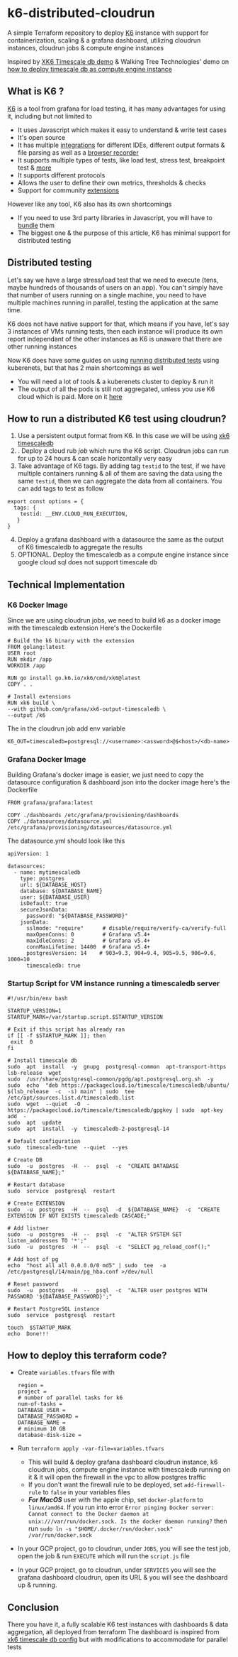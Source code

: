 # k6-distributed-cloudrun

A simple Terraform repository to deploy [K6](https://k6.io/) instance with support for containerization, scaling &amp; a grafana dashboard, utilizing cloudrun instances, cloudrun jobs & compute engine instances

Inspired by [XK6 Timescale db demo](https://github.com/grafana/xk6-output-timescaledb) & Walking Tree Technologies' demo on [how to deploy timescale db as compute engine instance](https://walkingtreetech.medium.com/setting-up-a-timescale-db-on-google-compute-engine-163fd9f79e21)

## What is K6 ?
[K6](https://k6.io/) is a tool from grafana for load testing, it has many advantages for using it, including but not limited to

- It uses Javascript which makes it easy to understand & write test cases
- It's open source
- It has multiple [integrations](https://k6.io/docs/integrations/) for different IDEs, different output formats & file parsing as well as a [browser recorder](https://k6.io/docs/test-authoring/create-tests-from-recordings/using-the-browser-recorder/)
- It supports multiple types of tests, like load test, stress test, breakpoint test & [more](https://k6.io/docs/test-types/load-test-types/)
- It supports different protocols
- Allows the user to define their own metrics, thresholds & checks
- Support for community [extensions](https://k6.io/docs/extensions/get-started/explore/)

However like any tool, K6 also has its own shortcomings

- If you need to use 3rd party libraries in Javascript, you will have to [bundle](https://k6.io/docs/using-k6/modules/#bundling-node-modules) them
- The biggest one & the purpose of this article, K6 has minimal support for distributed testing

## Distributed testing
Let's say we have a large stress/load test that we need to execute (tens, maybe hundreds of thousands of users on an app).
You can't simply have that number of users running on a single machine, you need to have multiple machines running in parallel, testing the application at the same time.

K6 does not have native support for that, which means if you have, let's say 3 instances of VMs running tests, then each instance will produce its own report independant of the other instances as K6 is unaware that there are other running instances

Now K6 does have some guides on using [running distributed tests](https://k6.io/blog/running-distributed-tests-on-k8s/) using kuberenets, but that has 2 main shortcomings as well

- You will need a lot of tools & a kuberenets cluster to deploy & run it
- The output of all the pods is still not aggregated, unless you use K6 cloud which is paid. More on it [here](https://k6.io/blog/running-distributed-tests-on-k8s/#metrics-will-not-be-automatically-aggregated-by-default-1)

## How to run a distributed K6 test using cloudrun?

 1. Use a persistent output format from K6. In this case we will be using [xk6 timescaledb](https://k6.io/docs/results-output/real-time/timescaledb/)
 2. . Deploy a cloud rub *job* which runs the K6 script. Cloudrun jobs can run for up to 24 hours & can scale horizontally very easy
 3. Take advantage of K6 tags. By adding tag `testid` to the test, if we have multiple containers running & all of them are saving the data using the same `testid`, then we can aggregate the data from all containers.
 You can add tags to test as follow
 ```
 export const options = {
   tags: {
     testid: __ENV.CLOUD_RUN_EXECUTION,
    }
 }
 ```
 
  4. Deploy a grafana dashboard with a datasource the same as the output of K6 timescaledb to aggregate the results
  5. OPTIONAL. Deploy the timescaledb as a compute engine instance since google cloud sql does not support timescale db
## Technical Implementation
### K6 Docker Image
Since we are using cloudrun jobs, we need to build k6 as a docker image with the timescaledb extension
Here's the Dockerfile
```
# Build the k6 binary with the extension
FROM golang:latest
USER root
RUN mkdir /app
WORKDIR /app

RUN go install go.k6.io/xk6/cmd/xk6@latest
COPY . .

# Install extensions
RUN xk6 build \
--with github.com/grafana/xk6-output-timescaledb \
--output /k6
```
The in the cloudrun job add env variable 
```
K6_OUT=timescaledb=postgresql://<username>:<assword>@$<host>/<db-name>
```
### Grafana Docker Image
Building Grafana's docker image is easier, we just need to copy the datasource configuration & dashboard json into the docker image
here's the Dockerfile
```
FROM grafana/grafana:latest

COPY ./dashboards /etc/grafana/provisioning/dashboards
COPY ./datasources/datasource.yml /etc/grafana/provisioning/datasources/datasource.yml
```
The datasource.yml should look like this
```
apiVersion: 1

datasources:
  - name: mytimescaledb
    type: postgres
    url: ${DATABASE_HOST}
    database: ${DATABASE_NAME}
    user: ${DATABASE_USER}
    isDefault: true
    secureJsonData:
      password: "${DATABASE_PASSWORD}"
    jsonData:
      sslmode: "require"      # disable/require/verify-ca/verify-full
      maxOpenConns: 0         # Grafana v5.4+
      maxIdleConns: 2         # Grafana v5.4+
      connMaxLifetime: 14400  # Grafana v5.4+
      postgresVersion: 14    # 903=9.3, 904=9.4, 905=9.5, 906=9.6, 1000=10
      timescaledb: true
```
### Startup Script for VM instance running a timescaledb server
```
#!/usr/bin/env bash

STARTUP_VERSION=1
STARTUP_MARK=/var/startup.script.$STARTUP_VERSION

# Exit if this script has already ran
if [[ -f $STARTUP_MARK ]]; then
 exit  0
fi

# Install timescale db
sudo  apt  install  -y  gnupg  postgresql-common  apt-transport-https  lsb-release  wget
sudo  /usr/share/postgresql-common/pgdg/apt.postgresql.org.sh  -y
sudo  echo  "deb https://packagecloud.io/timescale/timescaledb/ubuntu/ $(lsb_release  -c  -s) main" | sudo  tee  /etc/apt/sources.list.d/timescaledb.list
sudo  wget  --quiet  -O  -  https://packagecloud.io/timescale/timescaledb/gpgkey | sudo  apt-key  add  -
sudo  apt  update
sudo  apt  install  -y  timescaledb-2-postgresql-14

# Default configuration
sudo  timescaledb-tune  --quiet  --yes

# Create DB
sudo  -u  postgres  -H  --  psql  -c  "CREATE DATABASE ${DATABASE_NAME};"

# Restart database
sudo  service  postgresql  restart

# Create EXTENSION
sudo  -u  postgres  -H  --  psql  -d  ${DATABASE_NAME}  -c  "CREATE EXTENSION IF NOT EXISTS timescaledb CASCADE;"

# Add listner
sudo  -u  postgres  -H  --  psql  -c  "ALTER SYSTEM SET listen_addresses TO '*';"
sudo  -u  postgres  -H  --  psql  -c  "SELECT pg_reload_conf();"

# Add host of pg
echo  "host all all 0.0.0.0/0 md5" | sudo  tee  -a  /etc/postgresql/14/main/pg_hba.conf >/dev/null

# Reset password
sudo  -u  postgres  -H  --  psql  -c  "ALTER user postgres WITH PASSWORD '${DATABASE_PASSWORD}';"

# Restart PostgreSQL instance
sudo  service  postgresql  restart

touch  $STARTUP_MARK
echo  Done!!!
```

## How to deploy this terraform code?
- Create `variables.tfvars` file with 
	```
	region =  
	project =  
	# number of parallel tasks for k6
	num-of-tasks =  
	DATABASE_USER =  
	DATABASE_PASSWORD =  
	DATABASE_NAME =  
	# minimum 10 GB
	database-disk-size =  
	```
- Run `terraform apply -var-file=variables.tfvars`

	- This will build & deploy grafana dashboard cloudrun instance, k6 cloudrun jobs, compute engine instance with timescaledb running on it & it will open the firewall in the vpc to allow postgres traffic
	- If you don't want the firewall rule to be deployed, set `add-firewall-rule` to `false` in your variables files
	- ***For MacOS*** user with the apple chip, set `docker-platform` to `linux/amd64`. If you run into error `Error pinging Docker server: Cannot connect to the Docker daemon at unix:///var/run/docker.sock. Is the docker daemon running?` then run `sudo ln -s "$HOME/.docker/run/docker.sock" /var/run/docker.sock`

- In your GCP project, go to cloudrun, under `JOBS`, you will see the test job, open the job & run `EXECUTE` which will run the `script.js` file
-  In your GCP project, go to cloudrun, under `SERVICES` you will see the grafana dashboard cloudrun, open its URL & you will see the dashboard up & running.

## Conclusion
There you have it, a fully scalable K6 test instances with dashboards & data aggregation, all deployed from terraform
The dashboard is inspired from [xk6 timescale db config](https://github.com/grafana/xk6-output-timescaledb/blob/main/grafana/dashboards/grafana_dashboard_timescaledb.json) but with modifications to accommodate for parallel tests